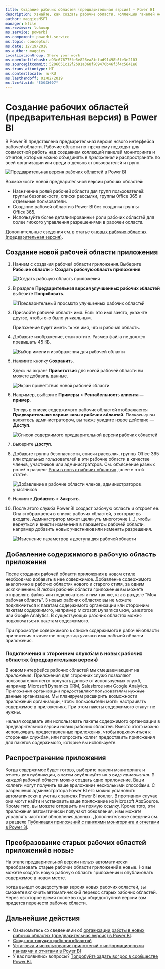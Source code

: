 ```yaml
---
title: Создание рабочих областей (предварительная версия) — Power BI
description: Узнайте, как создать рабочие области, коллекции панелей мониторинга и отчетов, предназначенные для предоставления основных метрик для организации.
author: maggiesMSFT
manager: kfile
ms.reviewer: lukaszp
ms.service: powerbi
ms.component: powerbi-service
ms.topic: conceptual
ms.date: 12/19/2018
ms.author: maggies
LocalizationGroup: Share your work
ms.openlocfilehash: a93c676775fe6e826ea83cfad91498b7fe3e2103
ms.sourcegitcommit: 5206651c12f2b91a368f509470b46f3f4c5641e6
ms.translationtype: HT
ms.contentlocale: ru-RU
ms.lasthandoff: 01/02/2019
ms.locfileid: "53983607"
---
```

# <a name="create-the-new-workspaces-preview-in-power-bi"></a>Создание рабочих областей (предварительная версия) в Power BI

В Power BI представлена предварительная версия нового интерфейса рабочей области. Рабочие области по-прежнему подходят для совместной работы над созданием коллекций панелей мониторинга и отчетов, которые можно объединять в *приложения* и распространять по всей организации или среди отдельных пользователей и групп. 

![Предварительная версия рабочих областей в Power BI](media/service-create-the-new-workspaces/power-bi-new-workspaces-preview.png)

Возможности новой предварительной версии рабочих областей:

- Назначение ролей рабочей области для групп пользователей: группы безопасности, списки рассылки, группы Office 365 и отдельные пользователи.
- Создание рабочей области в Power BI без создания группы Office 365.
- Используйте более детализированные роли рабочих областей для более гибкого управления разрешениями в рабочей области.

Дополнительные сведения см. в статье о [новых рабочих областях (предварительная версия)](service-new-workspaces.md).

## <a name="create-one-of-the-new-app-workspaces"></a>Создание новой рабочей области приложения

1. Начнем с создания рабочей области приложения. Выберите **Рабочие области** > **Создать рабочую область приложения**.
   
     ![Создать рабочую область приложения](media/service-create-the-new-workspaces/power-bi-create-app-workspace.png)

2. В разделе **Предварительная версия улучшенных рабочих областей** выберите **Попробовать**.
   
     ![Предварительный просмотр улучшенных рабочих областей](media/service-create-the-new-workspaces/power-bi-preview-improved-workspaces.png)

2. Присвойте рабочей области имя. Если это имя занято, укажите другое, чтобы оно было уникальным.
   
     Приложение будет иметь то же имя, что и рабочая область.
   
1. Добавьте изображение, если хотите. Размер файла не должен превышать 45 КБ.
 
    ![Выбор имени и изображения для рабочей области](media/service-create-the-new-workspaces/power-bi-name-workspace.png)

1. Нажмите кнопку **Сохранить**.

    Здесь на экране **Приветствия** для новой рабочей области вы можете добавить данные. 

    ![Экран приветствия новой рабочей области](media/service-create-the-new-workspaces/power-bi-workspace-welcome-screen.png)

1. Например, выберите **Примеры** > **Рентабельность клиента — пример**.

    Теперь в списке содержимого рабочих областей отображается **Предварительная версия новых рабочих областей**. Поскольку вы являетесь администратором, вы также увидите новое действие — **Доступ**.

    ![Список содержимого предварительной версии рабочих областей](media/service-create-the-new-workspaces/power-bi-workspaces-preview-content-list.png)

1. Выберите **Доступ**.

1. Добавьте группы безопасности, списки рассылки, группы Office 365 или отдельных пользователей в эти рабочие области в качестве членов, участников или администраторов. См. объяснение разных ролей в разделе [Роли в новых рабочих областях](#roles-in-the-new-workspaces) далее в этой статье.

    ![Добавление в рабочие области членов, администраторов, участников](media/service-create-the-new-workspaces/power-bi-access-add-members.png)

9. Нажмите **Добавить** > **Закрыть**.

1. После этого служба Power BI создаст рабочую область и откроет ее. Она отображается в списке рабочих областей, в которые вы входите. Администратор может щелкнуть многоточие (…), чтобы вернуться и внести изменения в параметры рабочей области, например добавить новых участников или изменить разрешения.

     ![Изменение параметров и доступа для рабочей области](media/service-create-the-new-workspaces/power-bi-edit-workspace.png)

## <a name="add-content-to-your-app-workspace"></a>Добавление содержимого в рабочую область приложения

После создания рабочей области приложения в новом стиле необходимо добавить в нее содержимое. Добавление содержимого аналогично в рабочих областях нового и старого стиля, за одним исключением. В любой рабочей области приложения вы можете отправлять файлы или подключаться к ним так же, как в разделе "Моя рабочая область". В новых рабочих областях вы не можете подключиться к пакетам содержимого организации или сторонним пакетам содержимого, например Microsoft Dynamics CRM, Salesforce или Google Analytics. В существующих рабочих областях можно подключаться к пакетам содержимого.

При просмотре содержимого в списке содержимого в рабочей области приложения в качестве владельца указано имя рабочей области приложения.

### <a name="connecting-to-third-party-services-in-new-workspaces-preview"></a>Подключения к сторонним службам в новых рабочих областях (предварительная версия)

В новом интерфейсе рабочих областей мы смещаем акцент на *приложения*. Приложения для сторонних служб позволяют пользователям легко получать данные от используемых служб, например Microsoft Dynamics CRM, Salesforce или Google Analytics.
Приложения организации предоставляют пользователям нужные данные организации. Мы планируем расширить возможности приложений организации, чтобы пользователи могли настраивать содержимое в приложениях. При этом пакеты содержимого станут не нужны. 

Нельзя создавать или использовать пакеты содержимого организации в предварительной версии новых рабочих областей. Вместо этого можно использовать предоставленные приложения, чтобы подключиться к сторонним службам, или попросить коллег предоставить приложения для пакетов содержимого, которые вы используете. 

## <a name="distribute-an-app"></a>Распространение приложения

Когда содержимое будет готово, выберите панели мониторинга и отчеты для публикации, а затем опубликуйте их в виде *приложения*. В каждой рабочей области можно создать одно приложение. Ваши коллеги могут получить ваше приложение несколькими способами. С разрешения администратора Power BI его можно установить автоматически в учетных записях Power BI коллег. В противном случае они могут найти и установить ваше приложение из Microsoft AppSource. Кроме того, вы можете отправить им прямую ссылку. Кроме того, эти приложения автоматически получают обновления, и вы можете управлять частотой обновления данных. Дополнительные сведения см. в разделе [Публикация приложений с панелями мониторинга и отчетами в Power BI](service-create-distribute-apps.md).

## <a name="convert-old-app-workspaces-to-new-app-workspaces"></a>Преобразование старых рабочих областей приложений в новые

На этапе предварительной версии нельзя автоматически преобразовать старые рабочие области приложений в новые. Но вы можете создать новую рабочую область приложения и опубликовать содержимое в новом месте. 

Когда выйдет общедоступная версия новых рабочих областей, вы сможете включить автоматический перенос старых рабочих областей. Через некоторое время после выхода общедоступной версии вам придется перенести рабочие области.

## <a name="next-steps"></a>Дальнейшие действия
* Ознакомьтесь со сведениями об [организации работы в новых рабочих областях (предварительная версия) в Power BI](service-new-workspaces.md).
* [Создание текущих рабочих областей](service-create-workspaces.md)
* [Установка и использование приложений с информационными панелями и отчетами в Power BI](service-create-distribute-apps.md)
* У вас появились вопросы? [Попробуйте задать вопрос в сообществе Power BI.](http://community.powerbi.com/)
